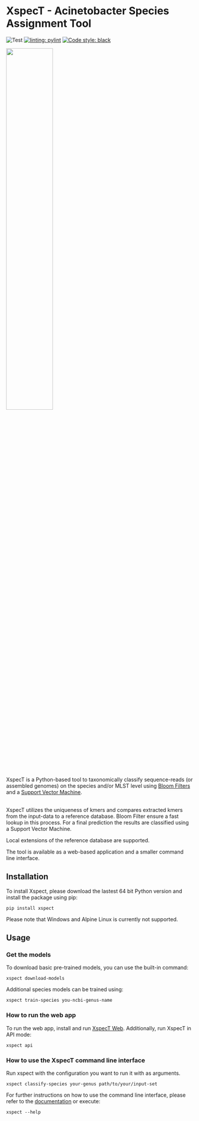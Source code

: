 # XspecT - Acinetobacter Species Assignment Tool
![Test](https://github.com/bionf/xspect2/actions/workflows/test.yml/badge.svg)
[![linting: pylint](https://img.shields.io/badge/linting-pylint-yellowgreen)](https://github.com/pylint-dev/pylint)
[![Code style: black](https://img.shields.io/badge/code%20style-black-000000.svg)](https://github.com/psf/black)

<img src="/docs/img/logo.png" height="50%" width="50%">

<!-- start intro -->
XspecT is a Python-based tool to taxonomically classify sequence-reads (or assembled genomes) on the species and/or MLST level using [Bloom Filters] and a [Support Vector Machine].
<br/><br/>

XspecT utilizes the uniqueness of kmers and compares extracted kmers from the input-data to a reference database. Bloom Filter ensure a fast lookup in this process. For a final prediction the results are classified using a Support Vector Machine. 
<br/>

Local extensions of the reference database are supported.
<br/>

The tool is available as a web-based application and a smaller command line interface.

[Bloom Filters]: https://en.wikipedia.org/wiki/Bloom_filter
[Support Vector Machine]: https://en.wikipedia.org/wiki/Support-vector_machine
[blaOxa-genes]: https://en.wikipedia.org/wiki/Beta-lactamase#OXA_beta-lactamases_(class_D)
<!-- end intro -->

<!-- start quickstart -->
## Installation
To install Xspect, please download the lastest 64 bit Python version and install the package using pip:
```
pip install xspect
```
Please note that Windows and Alpine Linux is currently not supported.

## Usage
### Get the models
To download basic pre-trained models, you can use the built-in command:
```
xspect download-models
```
Additional species models can be trained using:
```
xspect train-species you-ncbi-genus-name
```

### How to run the web app
To run the web app, install and run [XspecT Web](https://github.com/aromberg/xspect-web). Additionally, run XspecT in API mode:
```
xspect api
```

### How to use the XspecT command line interface
Run xspect with the configuration you want to run it with as arguments.
```
xspect classify-species your-genus path/to/your/input-set
```
For further instructions on how to use the command line interface, please refer to the [documentation] or execute:
```
xspect --help
```
[documentation]: https://bionf.github.io/XspecT2/cli.html
<!-- end quickstart -->